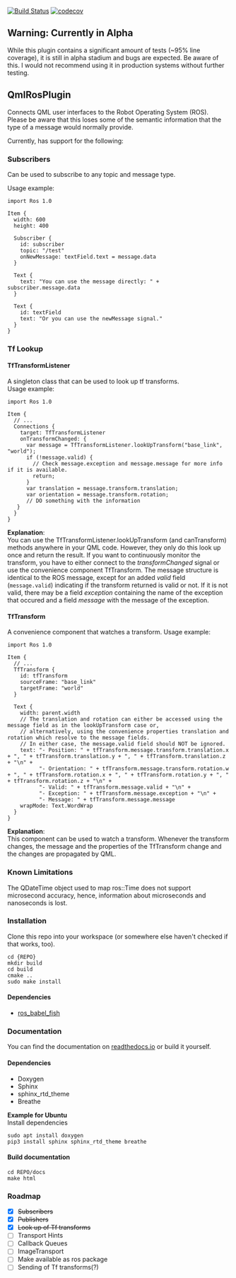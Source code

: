 [![Build Status](https://travis-ci.org/StefanFabian/qml_ros_plugin.svg?branch=master)](https://travis-ci.org/StefanFabian/qml_ros_plugin)
[![codecov](https://codecov.io/gh/StefanFabian/qml_ros_plugin/branch/master/graph/badge.svg)](https://codecov.io/gh/StefanFabian/qml_ros_plugin)

## Warning: Currently in Alpha
While this plugin contains a significant amount of tests (~95% line coverage), it is still in alpha stadium and bugs
are expected. Be aware of this. I would not recommend using it in production systems without further testing.

## QmlRosPlugin
Connects QML user interfaces to the Robot Operating System (ROS).  
Please be aware that this loses some of the semantic information that the type of a message would normally provide.

Currently, has support for the following:

### Subscribers
Can be used to subscribe to any topic and message type.  

Usage example:
```
import Ros 1.0

Item {
  width: 600
  height: 400
  
  Subscriber {
    id: subscriber
    topic: "/test"
    onNewMessage: textField.text = message.data 
  }
  
  Text {
    text: "You can use the message directly: " + subscriber.message.data
  }
  
  Text {
    id: textField
    text: "Or you can use the newMessage signal."
  }
}
```


### Tf Lookup
#### TfTransformListener
A singleton class that can be used to look up tf transforms.   
Usage example:
```
import Ros 1.0

Item {
  // ...
  Connections {
    target: TfTransformListener
    onTransformChanged: {
      var message = TfTransformListener.lookUpTransform("base_link", "world");
      if (!message.valid) {
        // Check message.exception and message.message for more info if it is available.
        return;
      }
      var translation = message.transform.translation;
      var orientation = message.transform.rotation;
      // DO something with the information
   }
  }
}
```
**Explanation**:   
You can use the TfTransformListener.lookUpTransform (and canTransform) methods anywhere in your QML code.
However, they only do this look up once and return the result. If you want to continuously monitor the transform, you
have to either connect to the *transformChanged* signal or use the convenience component TfTransform.
The message structure is identical to the ROS message, except for an added *valid* field (`message.valid`) indicating if
the transform returned is valid or not. If it is not valid, there may be a field *exception* containing the name of the
exception that occured and a field *message* with the message of the exception.

#### TfTransform
A convenience component that watches a transform.
Usage example:
```
import Ros 1.0

Item {
  // ...
  TfTransform {
    id: tfTransform
    sourceFrame: "base_link"
    targetFrame: "world"
  }
  
  Text {
    width: parent.width
    // The translation and rotation can either be accessed using the message field as in the lookUpTransform case or,
    // alternatively, using the convenience properties translation and rotation which resolve to the message fields.
    // In either case, the message.valid field should NOT be ignored.
    text: "- Position: " + tfTransform.message.transform.translation.x + ", " + tfTransform.translation.y + ", " + tfTransform.translation.z + "\n" +
          "- Orientation: " + tfTransform.message.transform.rotation.w + ", " + tfTransform.rotation.x + ", " + tfTransform.rotation.y + ", " + tfTransform.rotation.z + "\n" +
          "- Valid: " + tfTransform.message.valid + "\n" +
          "- Exception: " + tfTransform.message.exception + "\n" +
          "- Message: " + tfTransform.message.message
    wrapMode: Text.WordWrap
  }
}
```
**Explanation**:  
This component can be used to watch a transform. Whenever the transform changes, the message and the properties of the
TfTransform change and the changes are propagated by QML.

### Known Limitations
The QDateTime object used to map ros::Time does not support microsecond accuracy, hence, information about microseconds and nanoseconds is lost.

### Installation
Clone this repo into your workspace (or somewhere else haven't checked if that works, too).
```
cd {REPO}
mkdir build
cd build
cmake ..
sudo make install
```

#### Dependencies
* [ros_babel_fish](https://github.com/StefanFabian/ros_babel_fish)

### Documentation
You can find the documentation on [readthedocs.io](https://qml-ros-plugin.readthedocs.io/en/latest/index.html) or build it yourself.
#### Dependencies
* Doxygen
* Sphinx
* sphinx_rtd_theme
* Breathe

**Example for Ubuntu**  
Install dependencies
```
sudo apt install doxygen
pip3 install sphinx sphinx_rtd_theme breathe
```
#### Build documentation
```
cd REPO/docs
make html
```


### Roadmap

- [x] ~~Subscribers~~
- [x] ~~Publishers~~  
- [x] ~~Look up of Tf transforms~~   
- [ ] Transport Hints
- [ ] Callback Queues
- [ ] ImageTransport   
- [ ] Make available as ros package
- [ ] Sending of Tf transforms(?)  
